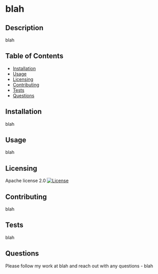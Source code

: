 # blah

## Description
blah

## Table of Contents
- [Installation](#installation)
- [Usage](#usage)
- [Licensing](#licensing)
- [Contributing](#contributing)
- [Tests](#tests)
- [Questions](#questions)

## Installation
blah

## Usage
blah

## Licensing
Apache license 2.0
[![License](https://img.shields.io/badge/License-Apache%202.0-blue.svg)](https://opensource.org/licenses/Apache-2.0)

## Contributing
blah

## Tests
blah

## Questions
Please follow my work at blah and reach out with any questions - blah